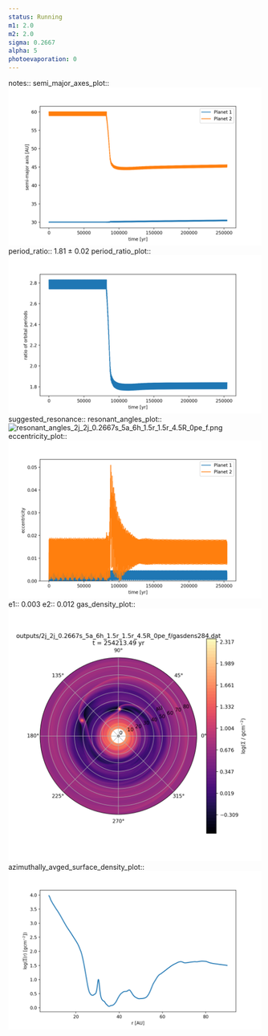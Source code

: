 ```yaml
---
status: Running
m1: 2.0
m2: 2.0
sigma: 0.2667
alpha: 5
photoevaporation: 0
---
```


notes::
semi_major_axes_plot:: ![semi_major_axes_2j_2j_0.2667s_5a_6h_1.5r_1.5r_4.5R_0pe_f.png](plots/semi_major_axes/semi_major_axes_2j_2j_0.2667s_5a_6h_1.5r_1.5r_4.5R_0pe_f.png)
period_ratio:: 1.81 ± 0.02
period_ratio_plot:: ![period_ratio_2j_2j_0.2667s_5a_6h_1.5r_1.5r_4.5R_0pe_f.png](plots/period_ratio/period_ratio_2j_2j_0.2667s_5a_6h_1.5r_1.5r_4.5R_0pe_f.png)
suggested_resonance:: 
resonant_angles_plot:: ![resonant_angles_2j_2j_0.2667s_5a_6h_1.5r_1.5r_4.5R_0pe_f.png](plots/resonant_angles/resonant_angles_2j_2j_0.2667s_5a_6h_1.5r_1.5r_4.5R_0pe_f.png)
eccentricity_plot:: ![eccentricity_2j_2j_0.2667s_5a_6h_1.5r_1.5r_4.5R_0pe_f.png](plots/eccentricity/eccentricity_2j_2j_0.2667s_5a_6h_1.5r_1.5r_4.5R_0pe_f.png)
e1:: 0.003
e2:: 0.012
gas_density_plot:: ![gas_density_2j_2j_0.2667s_5a_6h_1.5r_1.5r_4.5R_0pe_f.png](plots/gas_density/gas_density_2j_2j_0.2667s_5a_6h_1.5r_1.5r_4.5R_0pe_f.png)
azimuthally_avged_surface_density_plot:: ![azimuthally_avged_surface_density_2j_2j_0.2667s_5a_6h_1.5r_1.5r_4.5R_0pe_f.png](plots/azimuthally_avged_surface_density/azimuthally_avged_surface_density_2j_2j_0.2667s_5a_6h_1.5r_1.5r_4.5R_0pe_f.png)
